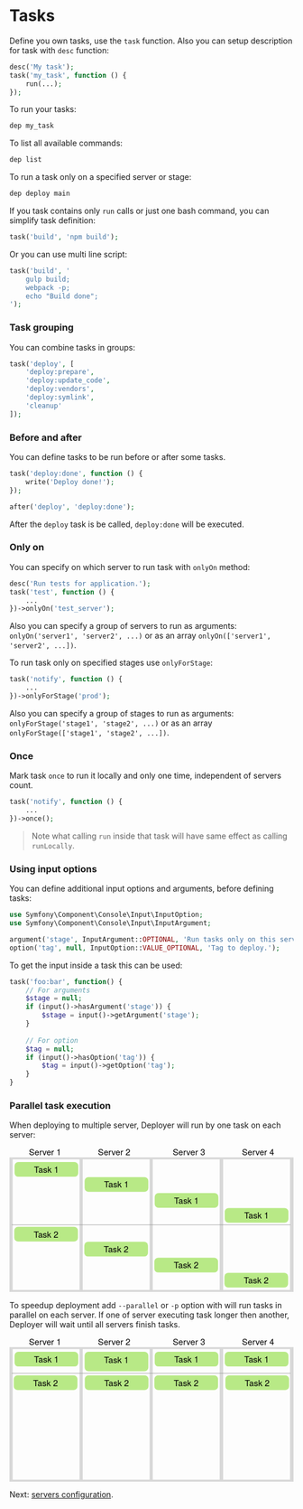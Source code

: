 # Tasks

Define you own tasks, use the `task` function. Also you can setup description for task with `desc` function:

```php
desc('My task');
task('my_task', function () {
    run(...);
});
```

To run your tasks:

```sh
dep my_task
```

To list all available commands:

```sh
dep list
```

To run a task only on a specified server or stage:

```sh
dep deploy main
```

If you task contains only `run` calls or just one bash command, you can simplify task definition:

```php
task('build', 'npm build');
```

Or you can use multi line script:
 
```php
task('build', '
    gulp build;
    webpack -p;
    echo "Build done";
');
```

### Task grouping

You can combine tasks in groups:

```php
task('deploy', [
    'deploy:prepare',
    'deploy:update_code',
    'deploy:vendors',
    'deploy:symlink',
    'cleanup'
]);
```

### Before and after

You can define tasks to be run before or after some tasks.

``` php
task('deploy:done', function () {
    write('Deploy done!');
});

after('deploy', 'deploy:done');
```

After the `deploy` task is be called, `deploy:done` will be executed.

### Only on

You can specify on which server to run task with `onlyOn` method:

``` php
desc('Run tests for application.');
task('test', function () {
    ...
})->onlyOn('test_server');
```

Also you can specify a group of servers to run as arguments: `onlyOn('server1', 'server2', ...)` or as an array `onlyOn(['server1', 'server2', ...])`.

To run task only on specified stages use `onlyForStage`:

```php
task('notify', function () {
    ...
})->onlyForStage('prod');
```

Also you can specify a group of stages to run as arguments: `onlyForStage('stage1', 'stage2', ...)` or as an array `onlyForStage(['stage1', 'stage2', ...])`.

### Once

Mark task `once` to run it locally and only one time, independent of servers count.

```php
task('notify', function () {
    ...
})->once();
```

> Note what calling `run` inside that task will have same effect as calling `runLocally`. 

### Using input options

You can define additional input options and arguments, before defining tasks:

``` php
use Symfony\Component\Console\Input\InputOption;
use Symfony\Component\Console\Input\InputArgument;

argument('stage', InputArgument::OPTIONAL, 'Run tasks only on this server or group of servers.');
option('tag', null, InputOption::VALUE_OPTIONAL, 'Tag to deploy.');
```

To get the input inside a task this can be used:

``` php
task('foo:bar', function() {
    // For arguments
    $stage = null;
    if (input()->hasArgument('stage')) {
        $stage = input()->getArgument('stage');
    }
    
    // For option
    $tag = null;
    if (input()->hasOption('tag')) {
        $tag = input()->getOption('tag');
    }
}
```

### Parallel task execution

When deploying to multiple server, Deployer will run by one task on each server:

<svg width="600" height="305" viewBox="990 42 600 305" xmlns="http://www.w3.org/2000/svg">
  <g fill="none" fill-rule="evenodd">
    <path d="M996.726 67.258h141.256v275.34H996.726V67.26zM990 63h600v283.857H990V63zm154.71 4.258h141.254v275.34H1144.71V67.26zm147.98 0h141.256v275.34H1292.69V67.26zm148.655 0H1582.6v275.34h-141.255V67.26z" fill="#D8D8D8"/>
    <g transform="translate(1000.762 73.09)">
      <rect fill="#B8E986" width="134.529" height="30.942" rx="8"/>
      <text font-family="HelveticaNeue-Light, Helvetica Neue" font-size="18" font-weight="300" fill="#000">
        <tspan x="41.031" y="22.363">Task 1</tspan>
      </text>
    </g>
    <g transform="translate(1148.744 104.704)">
      <rect fill="#B8E986" width="134.529" height="30.942" rx="8"/>
      <text font-family="HelveticaNeue-Light, Helvetica Neue" font-size="18" font-weight="300" fill="#000">
        <tspan x="41.031" y="22.363">Task 1</tspan>
      </text>
    </g>
    <g transform="translate(1296.726 138.336)">
      <rect fill="#B8E986" width="134.529" height="30.942" rx="8"/>
      <text font-family="HelveticaNeue-Light, Helvetica Neue" font-size="18" font-weight="300" fill="#000">
        <tspan x="41.031" y="22.363">Task 1</tspan>
      </text>
    </g>
    <g transform="translate(1444.71 169.95)">
      <rect fill="#B8E986" width="134.529" height="30.942" rx="8"/>
      <text font-family="HelveticaNeue-Light, Helvetica Neue" font-size="18" font-weight="300" fill="#000">
        <tspan x="41.031" y="22.363">Task 1</tspan>
      </text>
    </g>
    <g>
      <g transform="translate(1000.09 209.637)">
        <rect fill="#B8E986" width="134.529" height="30.942" rx="8"/>
        <text font-family="HelveticaNeue-Light, Helvetica Neue" font-size="18" font-weight="300" fill="#000">
          <tspan x="41.031" y="22.363">Task 2</tspan>
        </text>
      </g>
      <g transform="translate(1148.072 241.25)">
        <rect fill="#B8E986" width="134.529" height="30.942" rx="8"/>
        <text font-family="HelveticaNeue-Light, Helvetica Neue" font-size="18" font-weight="300" fill="#000">
          <tspan x="41.031" y="22.363">Task 2</tspan>
        </text>
      </g>
      <g transform="translate(1296.054 274.883)">
        <rect fill="#B8E986" width="134.529" height="30.942" rx="8"/>
        <text font-family="HelveticaNeue-Light, Helvetica Neue" font-size="18" font-weight="300" fill="#000">
          <tspan x="41.031" y="22.363">Task 2</tspan>
        </text>
      </g>
      <g transform="translate(1444.036 306.498)">
        <rect fill="#B8E986" width="134.529" height="30.942" rx="8"/>
        <text font-family="HelveticaNeue-Light, Helvetica Neue" font-size="18" font-weight="300" fill="#000">
          <tspan x="41.031" y="22.363">Task 2</tspan>
        </text>
      </g>
    </g>
    <path d="M994.73 205.292h588.942" stroke="#979797"/>
    <g font-size="18" font-family="HelveticaNeue-Light, Helvetica Neue" fill="#000" font-weight="300">
      <text transform="translate(1031 42)">
        <tspan x="0" y="17">Server 1</tspan>
      </text>
      <text transform="translate(1031 42)">
        <tspan x="146" y="17">Server 2</tspan>
      </text>
      <text transform="translate(1031 42)">
        <tspan x="304" y="17">Server 3</tspan>
      </text>
      <text transform="translate(1031 42)">
        <tspan x="450" y="17">Server 4</tspan>
      </text>
    </g>
  </g>
</svg>

To speedup deployment add `--parallel` or `-p` option with will run tasks in parallel on each server. If one of server executing task longer then another, Deployer will wait until all servers finish tasks.

<svg width="600" height="305" viewBox="990 418 600 305" xmlns="http://www.w3.org/2000/svg">
  <g fill="none" fill-rule="evenodd">
    <path d="M996.726 443.258h141.256v275.34H996.726V443.26zM990 439h600v283.857H990V439zm154.71 4.258h141.254v275.34H1144.71V443.26zm147.98 0h141.256v275.34H1292.69V443.26zm148.655 0H1582.6v275.34h-141.255V443.26z" fill="#D8D8D8"/>
    <g transform="translate(1000.762 449.09)">
      <rect fill="#B8E986" width="134.529" height="30.942" rx="8"/>
      <text font-family="HelveticaNeue-Light, Helvetica Neue" font-size="18" font-weight="300" fill="#000">
        <tspan x="41.031" y="22.363">Task 1</tspan>
      </text>
    </g>
    <g transform="translate(1148.762 449.09)">
      <rect fill="#B8E986" width="134.529" height="40.923" rx="8"/>
      <text font-family="HelveticaNeue-Light, Helvetica Neue" font-size="18" font-weight="300" fill="#000">
        <tspan x="41.031" y="24.093">Task 1</tspan>
      </text>
    </g>
    <g transform="translate(1296.762 449.09)">
      <rect fill="#B8E986" width="134.529" height="30.942" rx="8"/>
      <text font-family="HelveticaNeue-Light, Helvetica Neue" font-size="18" font-weight="300" fill="#000">
        <tspan x="41.031" y="22.363">Task 1</tspan>
      </text>
    </g>
    <g transform="translate(1444.762 449.09)">
      <rect fill="#B8E986" width="134.529" height="30.942" rx="8"/>
      <text font-family="HelveticaNeue-Light, Helvetica Neue" font-size="18" font-weight="300" fill="#000">
        <tspan x="41.031" y="22.363">Task 1</tspan>
      </text>
    </g>
    <g>
      <g transform="translate(999.09 498.637)">
        <rect fill="#B8E986" width="134.529" height="30.942" rx="8"/>
        <text font-family="HelveticaNeue-Light, Helvetica Neue" font-size="18" font-weight="300" fill="#000">
          <tspan x="41.031" y="22.363">Task 2</tspan>
        </text>
      </g>
      <g transform="translate(1149.09 498.637)">
        <rect fill="#B8E986" width="134.529" height="30.942" rx="8"/>
        <text font-family="HelveticaNeue-Light, Helvetica Neue" font-size="18" font-weight="300" fill="#000">
          <tspan x="41.031" y="22.363">Task 2</tspan>
        </text>
      </g>
      <g transform="translate(1296.09 498.637)">
        <rect fill="#B8E986" width="134.529" height="30.942" rx="8"/>
        <text font-family="HelveticaNeue-Light, Helvetica Neue" font-size="18" font-weight="300" fill="#000">
          <tspan x="41.031" y="22.363">Task 2</tspan>
        </text>
      </g>
      <g transform="translate(1446.09 498.637)">
        <rect fill="#B8E986" width="134.529" height="30.942" rx="8"/>
        <text font-family="HelveticaNeue-Light, Helvetica Neue" font-size="18" font-weight="300" fill="#000">
          <tspan x="41.031" y="22.363">Task 2</tspan>
        </text>
      </g>
    </g>
    <path d="M994.73 494.292h588.942" stroke="#979797"/>
    <g font-size="18" font-family="HelveticaNeue-Light, Helvetica Neue" fill="#000" font-weight="300">
      <text transform="translate(1031 418)">
        <tspan x="0" y="17">Server 1</tspan>
      </text>
      <text transform="translate(1031 418)">
        <tspan x="146" y="17">Server 2</tspan>
      </text>
      <text transform="translate(1031 418)">
        <tspan x="304" y="17">Server 3</tspan>
      </text>
      <text transform="translate(1031 418)">
        <tspan x="450" y="17">Server 4</tspan>
      </text>
    </g>
  </g>
</svg>

Next: [servers configuration](servers.md).
